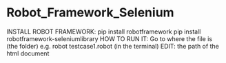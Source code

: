 # Robot_Framework_Selenium
INSTALL ROBOT FRAMEWORK:
    pip install robotframework
    pip install robotframework-seleniumlibrary
HOW TO RUN IT:
    Go to where the file is (the folder)
    e.g. robot testcase1.robot (in the terminal)
EDIT:
    the path of the html document